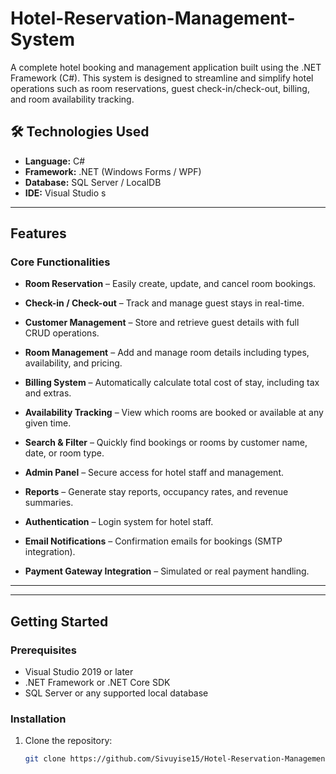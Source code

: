 # Hotel-Reservation-Management-System

A complete hotel booking and management application built using the .NET Framework (C#). This system is designed to streamline and simplify hotel operations such as room reservations, guest check-in/check-out, billing, and room availability tracking.

## 🛠️ Technologies Used

- **Language:** C#
- **Framework:** .NET (Windows Forms / WPF)
- **Database:** SQL Server / LocalDB
- **IDE:** Visual Studio
s

---

## Features

### Core Functionalities
- **Room Reservation** – Easily create, update, and cancel room bookings.
- **Check-in / Check-out** – Track and manage guest stays in real-time.
- **Customer Management** – Store and retrieve guest details with full CRUD operations.
- **Room Management** – Add and manage room details including types, availability, and pricing.
- **Billing System** – Automatically calculate total cost of stay, including tax and extras.
- **Availability Tracking** – View which rooms are booked or available at any given time.
- **Search & Filter** – Quickly find bookings or rooms by customer name, date, or room type.


- **Admin Panel** – Secure access for hotel staff and management.
- **Reports** – Generate stay reports, occupancy rates, and revenue summaries.
- **Authentication** – Login system for hotel staff.
- **Email Notifications** – Confirmation emails for bookings (SMTP integration).
- **Payment Gateway Integration** – Simulated or real payment handling.

---


---

## Getting Started

### Prerequisites
- Visual Studio 2019 or later
- .NET Framework or .NET Core SDK
- SQL Server or any supported local database

### Installation

1. Clone the repository:
   ```bash
   git clone https://github.com/Sivuyise15/Hotel-Reservation-Management-System.git
